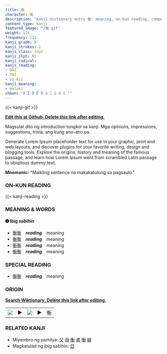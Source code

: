 ```yaml
---
title: 衡
character: 衡
description: "Kanji dictionary entry 衡: meaning, on-kun reading, compounds, origin, related kanji"
content_type: kanji
featured_image: "/衡.gif"
weight: 111
frequency: 111
kanji_grade: 9
kanji_strokes: 1
kanji_class: Jōyō
kanji_jlpt: N1
kanji_radical: 
kanji_reading: 
- DAI
- TAI
- oo-kii
kanji_meaning:
- malaki
chōon: "Ā Ī Ū Ē Ō ā ī ū ē ō ’"
---
```

[//]: # (Don't edit the line below. Kanji animated GIF code is automatically generated.)
{{< kanji-gif >}}

[//]: # (Edit below this line.)

**[Edit this at Github. Delete this link after editing.](https://github.com/tim0g/tim/tree/main/content/kanji/衡/index.md)**

Magsulat dito ng introduction tungkol sa kanji. Mga opinions, impressions, suggestions, trivia, ang kung ano-ano pa.

Generate Lorem Ipsum placeholder text for use in your graphic, print and web layouts, and discover plugins for your favorite writing, design and blogging tools. Explore the origins, history and meaning of the famous passage, and learn how Lorem Ipsum went from scrambled Latin passage to ubiqitous dummy text.
 
**Mnemonic:** "Maikling sentence na makakatulong sa pagsaulo."

### ON-KUN READING

[//]: # (Don't edit the line below. ON-KUN READING code is automatically generated.)
{{< kanji-reading >}}

### MEANING & WORDS

#### ➊ **Ibig sabihin**
  - [衡](../衡)[衡](../衡)　***reading***　meaning
  - [衡](../衡)[衡](../衡)　***reading***　meaning
  - [衡](../衡)[衡](../衡)　***reading***　meaning
  - [衡](../衡)[衡](../衡)　***reading***　meaning

### SPECIAL READING
  - [衡](../衡)[衡](../衡)　***reading***　meaning

### ORIGIN

**[Search Wiktionary. Delete this link after editing.](https://wiktionary.org/wiki/衡)**
<table class="kanji-table"><tr><td>
<img src="60px-衡-bronze.svg.png">
</td><td>▶</td><td>
<img src="60px-衡-oracle.svg.png">
</td><td>▶</td>
<td class="kanji-origin">衡</td>
</tr></table>

### RELATED KANJI
- Miyembro ng pamilya: [父](../父) [母](../母) [衡](../衡) [弟](../弟) [衡](../衡) [娘](../娘)
- Magkatulad ng ibig sabihin: [日](../日)
